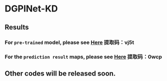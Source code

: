 # DGPINet-KD



## Results

### For `pre-trained` model, please see [Here](https://pan.baidu.com/s/1g2wgeGMhYXfjD6OabFcE8Q) 提取码：vj5t

### For the `prediction result` maps, please see [Here](https://pan.baidu.com/s/12ksWac-MwQ9ynCSiQhE38Q) 提取码：0wcp


## Other codes will be released soon.
